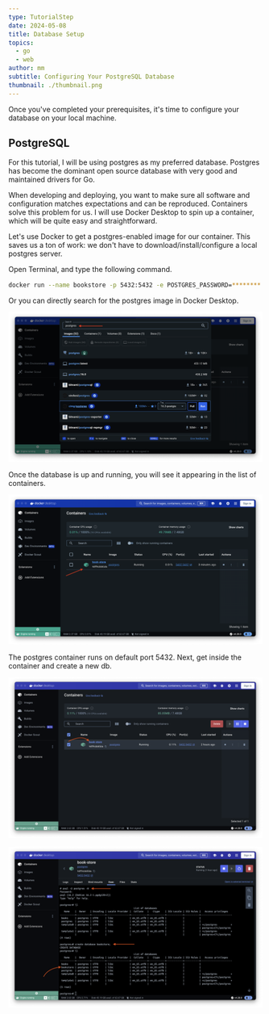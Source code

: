 ```yaml
---
type: TutorialStep
date: 2024-05-08
title: Database Setup
topics:
  - go
  - web
author: mm
subtitle: Configuring Your PostgreSQL Database
thumbnail: ./thumbnail.png
---
```


Once you've completed your prerequisites, it's time to configure your database on your local machine.

## PostgreSQL

For this tutorial, I will be using postgres as my preferred database.
Postgres has become the dominant open source database with very good and maintained drivers for Go.

When developing and deploying, you want to make sure all software and configuration matches expectations and can be reproduced.
Containers solve this problem for us.
I will use Docker Desktop to spin up a container, which will be quite easy and straightforward.

Let's use Docker to get a postgres-enabled image for our container.
This saves us a ton of work: we don't have to download/install/configure a local postgres server.

Open Terminal, and type the following command.

```bash
docker run --name bookstore -p 5432:5432 -e POSTGRES_PASSWORD=******** -d postgres
```

Or you can directly search for the postgres image in Docker Desktop.

![docker1](./images/docker1.png)

Once the database is up and running, you will see it appearing in the list of containers.

![docker2](./images/docker2.png)

The postgres container runs on default port 5432. Next, get inside the container and create a new db.

![create_db_0](./images/create_db_0.png)

![create_db_1](./images/create_db.png)
